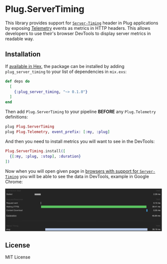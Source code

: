 # Plug.ServerTiming

This library provides support for [`Server-Timing`][st] header in Plug
applications by exposing [Telemetry][tm] events as metrics in HTTP headers. This
allows developers to use their's browser DevTools to display server metrics in
readable way.

## Installation

If [available in Hex](https://hex.pm/docs/publish), the package can be installed
by adding `plug_server_timing` to your list of dependencies in `mix.exs`:

```elixir
def deps do
  [
    {:plug_server_timing, "~> 0.1.0"}
  ]
end
```

Then add `Plug.ServerTiming` to your pipeline **BEFORE** any `Plug.Telemetry`
definitions:

```elixir
plug Plug.ServerTiming
plug Plug.Telemetry, event_prefix: [:my, :plug]
```

And then you need to install metrics you will want to see in the DevTools:

```elixir
Plug.ServerTiming.install([
  {[:my, :plug, :stop], :duration}
])
```

Now when you will open given page in [browsers with support for
`Server-Timing`][caniuse] you will be able to see the data in DevTools, example
in Google Chrome:

![](assets/example.png)

## License

MIT License

[caniuse]: https://caniuse.com/#feat=server-timing
[st]: https://w3c.github.io/server-timing/#the-server-timing-header-field
[tm]: https://github.com/beam-telemetry/telemetry
